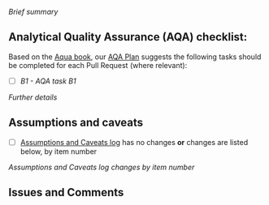 <!--
Thank you for submitting a Pull Request!

This is a template to help standardise Pull Requests (PRs) for our project. Please ensure it is complete before 
submitting the PR. Editable text are shown in italics.

If you have any questions, please get in touch, or submit the PR first and add comments.

Thanks again for your valued contributions!

P.S. All relative Markdown links in this template refer to the `master` branch by default, and assume you are using 
GitHub for PRs - please change these links as appropriate.
-->

<!-- 1. Add a brief summary of your changes here -->
_Brief summary_

## Analytical Quality Assurance (AQA) checklist:

Based on the 
[Aqua book](https://www.gov.uk/government/publications/the-aqua-book-guidance-on-producing-quality-analysis-for-government), 
our [AQA Plan](/{{cookiecutter.user_name}}/{{cookiecutter.repo_name}}/blob/master/docs/aqa/aqa_plan.md) suggests the
following tasks should be completed for each Pull Request (where relevant):

<!-- 2. Mark `x` in all the boxes that apply in this checklist, and add details (if any) -->
- [ ] _B1 - AQA task B1_

_Further details_

## Assumptions and caveats

<!-- 3. Confirm any changes to assumptions and caveats, and list by item number-->
- [ ] [Assumptions and Caveats log](/{{cookiecutter.user_name}}/{{cookiecutter.repo_name}}/blob/master/docs/aqa/assumptions_log.md) 
      has no changes **or** changes are listed below, by item number

_Assumptions and Caveats log changes by item number_

## Issues and Comments
<!-- 4. (If relevant) add any additional issues/comments for the Reviewer(s) here -->

